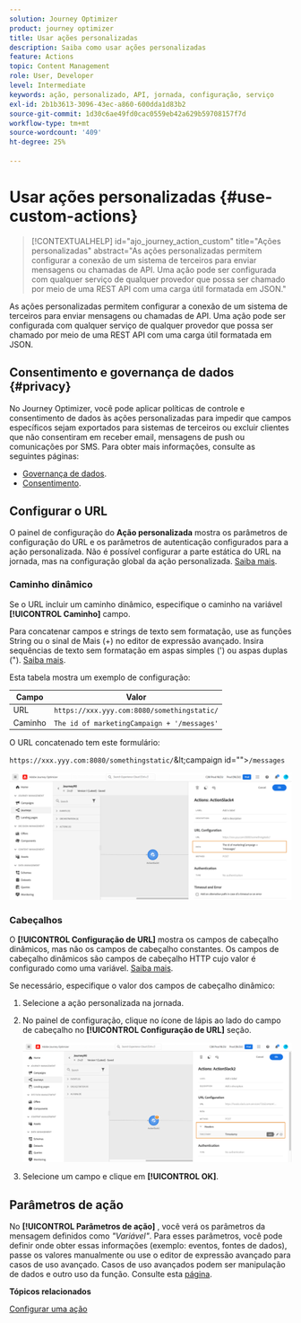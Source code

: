 ```yaml
---
solution: Journey Optimizer
product: journey optimizer
title: Usar ações personalizadas
description: Saiba como usar ações personalizadas
feature: Actions
topic: Content Management
role: User, Developer
level: Intermediate
keywords: ação, personalizado, API, jornada, configuração, serviço
exl-id: 2b1b3613-3096-43ec-a860-600dda1d83b2
source-git-commit: 1d30c6ae49fd0cac0559eb42a629b59708157f7d
workflow-type: tm+mt
source-wordcount: '409'
ht-degree: 25%

---
```


# Usar ações personalizadas {#use-custom-actions}

>[!CONTEXTUALHELP]
>id="ajo_journey_action_custom"
>title="Ações personalizadas"
>abstract="As ações personalizadas permitem configurar a conexão de um sistema de terceiros para enviar mensagens ou chamadas de API. Uma ação pode ser configurada com qualquer serviço de qualquer provedor que possa ser chamado por meio de uma REST API com uma carga útil formatada em JSON."

As ações personalizadas permitem configurar a conexão de um sistema de terceiros para enviar mensagens ou chamadas de API. Uma ação pode ser configurada com qualquer serviço de qualquer provedor que possa ser chamado por meio de uma REST API com uma carga útil formatada em JSON.

## Consentimento e governança de dados {#privacy}

No Journey Optimizer, você pode aplicar políticas de controle e consentimento de dados às ações personalizadas para impedir que campos específicos sejam exportados para sistemas de terceiros ou excluir clientes que não consentiram em receber email, mensagens de push ou comunicações por SMS. Para obter mais informações, consulte as seguintes páginas:

* [Governança de dados](../action/action-privacy.md).
* [Consentimento](../action/consent.md).

## Configurar o URL

O painel de configuração do **Ação personalizada** mostra os parâmetros de configuração do URL e os parâmetros de autenticação configurados para a ação personalizada. Não é possível configurar a parte estática do URL na jornada, mas na configuração global da ação personalizada. [Saiba mais](../action/about-custom-action-configuration.md).

### Caminho dinâmico

Se o URL incluir um caminho dinâmico, especifique o caminho na variável **[!UICONTROL Caminho]** campo.

Para concatenar campos e strings de texto sem formatação, use as funções String ou o sinal de Mais (+) no editor de expressão avançado. Insira sequências de texto sem formatação em aspas simples (&#39;) ou aspas duplas (&quot;). [Saiba mais](expression/expressionadvanced.md).

Esta tabela mostra um exemplo de configuração:

| Campo | Valor |
| --- | --- |
| URL | `https://xxx.yyy.com:8080/somethingstatic/` |
| Caminho | `The id of marketingCampaign + '/messages'` |

O URL concatenado tem este formulário:

`https://xxx.yyy.com:8080/somethingstatic/`\&lt;campaign id=&quot;&quot;>`/messages`

![](assets/journey-custom-action-url.png)

### Cabeçalhos

O **[!UICONTROL Configuração de URL]** mostra os campos de cabeçalho dinâmicos, mas não os campos de cabeçalho constantes. Os campos de cabeçalho dinâmicos são campos de cabeçalho HTTP cujo valor é configurado como uma variável. [Saiba mais](../action/about-custom-action-configuration.md).

Se necessário, especifique o valor dos campos de cabeçalho dinâmico:

1. Selecione a ação personalizada na jornada.
1. No painel de configuração, clique no ícone de lápis ao lado do campo de cabeçalho no **[!UICONTROL Configuração de URL]** seção.

   ![](assets/journey-dynamicheaderfield.png)

1. Selecione um campo e clique em **[!UICONTROL OK]**.

## Parâmetros de ação

No **[!UICONTROL Parâmetros de ação]** , você verá os parâmetros da mensagem definidos como _&quot;Variável&quot;_. Para esses parâmetros, você pode definir onde obter essas informações (exemplo: eventos, fontes de dados), passe os valores manualmente ou use o editor de expressão avançado para casos de uso avançado. Casos de uso avançados podem ser manipulação de dados e outro uso da função. Consulte esta [página](expression/expressionadvanced.md).

**Tópicos relacionados**

[Configurar uma ação](../action/about-custom-action-configuration.md)
